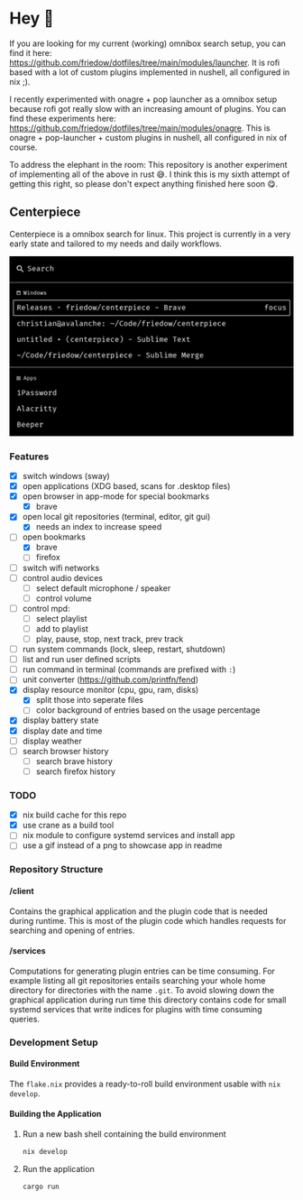 # Hey 👋

If you are looking for my current (working) omnibox search setup, you can find it here: <https://github.com/friedow/dotfiles/tree/main/modules/launcher>. It is rofi based with a lot of custom plugins implemented in nushell, all configured in nix ;).

I recently experimented with onagre + pop launcher as a omnibox setup because rofi got really slow with an increasing amount of plugins. You can find these experiments here: <https://github.com/friedow/dotfiles/tree/main/modules/onagre>. This is onagre + pop-launcher + custom plugins in nushell, all configured in nix of course.

To address the elephant in the room: This repository is another experiment of implementing all of the above in rust 😅. I think this is my sixth attempt of getting this right, so please don't expect anything finished here soon 😋.

## Centerpiece

Centerpiece is a omnibox search for linux.
This project is currently in a very early state and tailored to my needs and daily workflows.

![Screenshot of the applications in its default state.](./screenshots/search-view.png)

### Features

- [x] switch windows (sway)
- [x] open applications (XDG based, scans for .desktop files)
- [x] open browser in app-mode for special bookmarks
  - [x] brave
- [x] open local git repositories (terminal, editor, git gui)
  - [x] needs an index to increase speed
- [ ] open bookmarks
  - [x] brave
  - [ ] firefox
- [ ] switch wifi networks
- [ ] control audio devices
  - [ ] select default microphone / speaker
  - [ ] control volume
- [ ] control mpd:
  - [ ] select playlist
  - [ ] add to playlist
  - [ ] play, pause, stop, next track, prev track
- [ ] run system commands (lock, sleep, restart, shutdown)
- [ ] list and run user defined scripts
- [ ] run command in terminal (commands are prefixed with `:`)
- [ ] unit converter (https://github.com/printfn/fend)
- [x] display resource monitor (cpu, gpu, ram, disks)
  - [x] split those into seperate files
  - [ ] color background of entries based on the usage percentage
- [x] display battery state
- [x] display date and time
- [ ] display weather
- [ ] search browser history
  - [ ] search brave history
  - [ ] search firefox history

### TODO

- [x] nix build cache for this repo
- [x] use crane as a build tool
- [ ] nix module to configure systemd services and install app
- [ ] use a gif instead of a png to showcase app in readme

### Repository Structure

#### /client

Contains the graphical application and the plugin code that is needed during runtime. This is most of the plugin code which handles requests for searching and opening of entries.

#### /services

Computations for generating plugin entries can be time consuming. For example listing all git repositories entails searching your whole home directory for directories with the name `.git`. To avoid slowing down the graphical application during run time this directory contains code for small systemd services that write indices for plugins with time consuming queries.

### Development Setup

#### Build Environment

The `flake.nix` provides a ready-to-roll build environment usable with `nix develop`.

#### Building the Application

1. Run a new bash shell containing the build environment

   ```bash
   nix develop
   ```

2. Run the application

   ```bash
   cargo run
   ```
